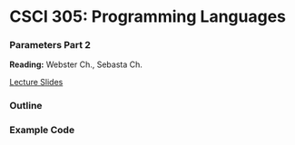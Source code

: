 # CSCI 305: Programming Languages

### Parameters Part 2

**Reading:** Webster Ch., Sebasta Ch.

[Lecture Slides](slides/Lecture.pdf)

### Outline

### Example Code
